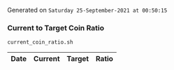 Generated on `Saturday 25-September-2021 at 00:50:15`

### Current to Target Coin Ratio
`current_coin_ratio.sh`

Date|Current|Target|Ratio
---|---|---|---
